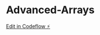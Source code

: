 # Advanced-Arrays

[Edit in Codeflow ⚡️](https://stackblitz.com/~/github.com/ShubhamThakur025/Advanced-Arrays)